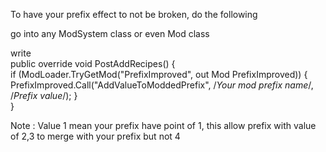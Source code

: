 To have your prefix effect to not be broken, do the following

go into any ModSystem class or even Mod class

write <br/>
public override void PostAddRecipes() {<br/>
	if (ModLoader.TryGetMod("PrefixImproved", out Mod PrefixImproved)) {<br/>
		PrefixImproved.Call("AddValueToModdedPrefix", /*Your mod prefix name*/, /*Prefix value*/);
	}<br/>
}

Note : Value 1 mean your prefix have point of 1, this allow prefix with value of 2,3 to merge with your prefix but not 4
